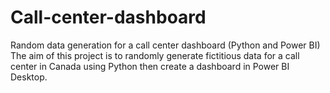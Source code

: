 # Call-center-dashboard
Random data generation for a call center dashboard (Python and Power BI)
The aim of this project is to randomly generate fictitious data for a call center in Canada using Python then create a dashboard in Power BI Desktop.
